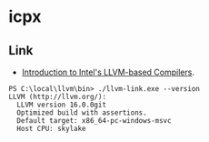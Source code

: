 # icpx

## Link
-  [Introduction to Intel's LLVM-based Compilers](https://www.nas.nasa.gov/hecc/support/kb/introduction-to-intels-llvm-based-compilers_708.html).

```
PS C:\local\llvm\bin> ./llvm-link.exe --version
LLVM (http://llvm.org/):
  LLVM version 16.0.0git
  Optimized build with assertions.
  Default target: x86_64-pc-windows-msvc
  Host CPU: skylake
```